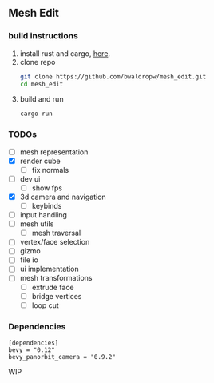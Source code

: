 ## Mesh Edit

### build instructions
1. install rust and cargo, [here](https://rustup.rs/).
2. clone repo
   ```bash
   git clone https://github.com/bwaldropw/mesh_edit.git
   cd mesh_edit
3. build and run
   ```bash
   cargo run

### TODOs
- [ ] mesh representation
- [x] render cube
   - [ ] fix normals
- [ ] dev ui
   - [ ] show fps 
- [x] 3d camera and navigation
   - [ ] keybinds
- [ ] input handling
- [ ] mesh utils
   - [ ] mesh traversal 
- [ ] vertex/face selection
- [ ] gizmo
- [ ] file io
- [ ] ui implementation
- [ ] mesh transformations
   - [ ] extrude face
   - [ ] bridge vertices
   - [ ] loop cut 

### Dependencies
```
[dependencies]
bevy = "0.12"
bevy_panorbit_camera = "0.9.2"
```

WIP
